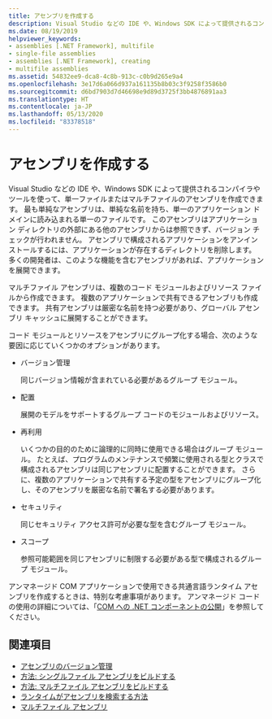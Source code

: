 ```yaml
---
title: アセンブリを作成する
description: Visual Studio などの IDE や、Windows SDK によって提供されるコンパイラやツールを使って、単一ファイルまたはマルチファイルのアセンブリを作成する方法について説明します。
ms.date: 08/19/2019
helpviewer_keywords:
- assemblies [.NET Framework], multifile
- single-file assemblies
- assemblies [.NET Framework], creating
- multifile assemblies
ms.assetid: 54832ee9-dca8-4c8b-913c-c0b9d265e9a4
ms.openlocfilehash: 3e17d6a066d937a161135b8b03c3f9258f3586b0
ms.sourcegitcommit: d6bd7903d7d46698e9d89d3725f3bb4876891aa3
ms.translationtype: HT
ms.contentlocale: ja-JP
ms.lasthandoff: 05/13/2020
ms.locfileid: "83378518"
---
```

# <a name="create-assemblies"></a>アセンブリを作成する

Visual Studio などの IDE や、Windows SDK によって提供されるコンパイラやツールを使って、単一ファイルまたはマルチファイルのアセンブリを作成できます。 最も単純なアセンブリは、単純な名前を持ち、単一のアプリケーション ドメインに読み込まれる単一のファイルです。 このアセンブリはアプリケーション ディレクトリの外部にある他のアセンブリからは参照できず、バージョン チェックが行われません。 アセンブリで構成されるアプリケーションをアンインストールするには、アプリケーションが存在するディレクトリを削除します。 多くの開発者は、このような機能を含むアセンブリがあれば、アプリケーションを展開できます。

マルチファイル アセンブリは、複数のコード モジュールおよびリソース ファイルから作成できます。 複数のアプリケーションで共有できるアセンブリも作成できます。 共有アセンブリは厳密な名前を持つ必要があり、グローバル アセンブリ キャッシュに展開することができます。

コード モジュールとリソースをアセンブリにグループ化する場合、次のような要因に応じていくつかのオプションがあります。

- バージョン管理

     同じバージョン情報が含まれている必要があるグループ モジュール。

- 配置

     展開のモデルをサポートするグループ コードのモジュールおよびリソース。

- 再利用

     いくつかの目的のために論理的に同時に使用できる場合はグループ モジュール。 たとえば、プログラムのメンテナンスで頻繁に使用される型とクラスで構成されるアセンブリは同じアセンブリに配置することができます。 さらに、複数のアプリケーションで共有する予定の型をアセンブリにグループ化し、そのアセンブリを厳密な名前で署名する必要があります。

- セキュリティ

     同じセキュリティ アクセス許可が必要な型を含むグループ モジュール。

- スコープ

     参照可能範囲を同じアセンブリに制限する必要がある型で構成されるグループ モジュール。

アンマネージド COM アプリケーションで使用できる共通言語ランタイム アセンブリを作成するときは、特別な考慮事項があります。 アンマネージド コードの使用の詳細については、「[COM への .NET コンポーネントの公開](../../framework/interop/exposing-dotnet-components-to-com.md)」を参照してください。

## <a name="see-also"></a>関連項目

- [アセンブリのバージョン管理](versioning.md)
- [方法: シングルファイル アセンブリをビルドする](../../framework/app-domains/build-single-file-assembly.md)
- [方法: マルチファイル アセンブリをビルドする](../../framework/app-domains/build-multifile-assembly.md)
- [ランタイムがアセンブリを検索する方法](../../framework/deployment/how-the-runtime-locates-assemblies.md)
- [マルチファイル アセンブリ](../../framework/app-domains/multifile-assemblies.md)
